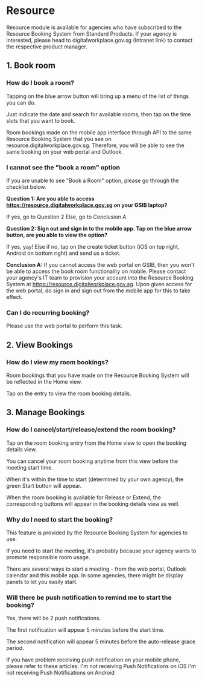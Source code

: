 # Resource

Resource module is available for agencies who have subscribed to the Resource Booking System from Standard Products. If your agency is interested, please head to digitalworkplace.gov.sg (Intranet link) to contact the respective product manager.

## 1. Book room
### How do I book a room?
Tapping on the blue arrow button will bring up a menu of the list of things you can do.

Just indicate the date and search for available rooms, then tap on the time slots that you want to book.

Room bookings made on the mobile app interface through API to the same Resource Booking System that you see on resource.digitalworkplace.gov.sg. Therefore, you will be able to see the same booking on your web portal and Outlook.

### I cannot see the "book a room" option
If you are unable to see "Book a Room" option, please go through the checklist below.


**Question 1: Are you able to access https://resource.digitalworkplace.gov.sg on your GSIB laptop?**

If yes, go to Question 2
Else, go to *Conclusion A*

**Question 2: Sign out and sign in to the mobile app. Tap on the blue arrow button, are you able to view the option?**

If yes, yay!
Else if no, tap on the create ticket button (iOS on top right, Android on bottom right) and send us a ticket.
 

**Conclusion A:** 
If you cannot access the web portal on GSIB, then you won't be able to access the book room functionality on mobile.
Please contact your agency's IT team to provision your account into the Resource Booking System at https://resource.digitalworkplace.gov.sg.
Upon given access for the web portal, do sign in and sign out from the mobile app for this to take effect.

### Can I do recurring booking?
Please use the web portal to perform this task.


## 2. View Bookings
### How do I view my room bookings?
Room bookings that you have made on the Resource Booking System will be reflected in the Home view. 

Tap on the entry to view the room booking details. 

## 3. Manage Bookings

### How do I cancel/start/release/extend the room booking?
Tap on the room booking entry from the Home view to open the booking details view.

You can cancel your room booking anytime from this view before the meeting start time.

When it's within the time to start (determined by your own agency), the green Start button will appear. 

When the room booking is available for Release or Extend, the corresponding buttons will appear in the booking details view as well.

### Why do I need to start the booking?
This feature is provided by the Resource Booking System for agencies to use.

If you need to start the meeting, it's probably because your agency wants to promote responsible room usage.

There are several ways to start a meeting - from the web portal, Outlook calendar and this mobile app. In some agencies, there might be display panels to let you easily start.

### Will there be push notification to remind me to start the booking?
Yes, there will be 2 push notifications. 

The first notification will appear 5 minutes before the start time.

The second notification will appear 5 minutes before the auto-release grace period.

If you have problem receiving push notification on your mobile phone, please refer to these articles:
I'm not receiving Push Notifications on iOS
I'm not receiving Push Notifications on Android



